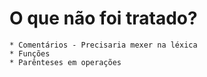 # O que não foi tratado?
    
    * Comentários - Precisaria mexer na léxica
    * Funções 
    * Parênteses em operações